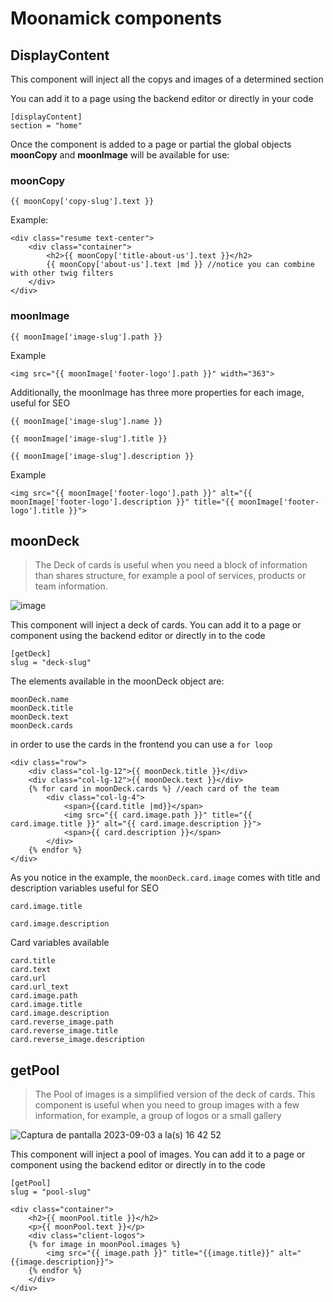 # Moonamick components

DisplayContent
-

This component will inject all the copys and images of a determined section

You can add it to a page using the backend editor or directly in your code

```
[displayContent]
section = "home"
```

Once the component is added to a page or partial the global objects **moonCopy** and **moonImage** will be available for use:

### moonCopy


```{{ moonCopy['copy-slug'].text }}```

Example: 

```
<div class="resume text-center">
    <div class="container">
        <h2>{{ moonCopy['title-about-us'].text }}</h2>
        {{ moonCopy['about-us'].text |md }} //notice you can combine with other twig filters
    </div>
</div>
```

### moonImage

```{{ moonImage['image-slug'].path }}```


Example

```
<img src="{{ moonImage['footer-logo'].path }}" width="363">
```

Additionally, the moonImage has three more properties for each image, useful for SEO

```
{{ moonImage['image-slug'].name }}

{{ moonImage['image-slug'].title }}

{{ moonImage['image-slug'].description }}
```

Example

```
<img src="{{ moonImage['footer-logo'].path }}" alt="{{ moonImage['footer-logo'].description }}" title="{{ moonImage['footer-logo'].title }}">
```

moonDeck
-

>The Deck of cards is useful when you need a block of information than shares structure, for example a pool of services, products or team information.

![image](https://github.com/Polilla-Studio/moonamick-plugin-pub/assets/8864253/093979fa-8f04-4924-ba27-25ba84924761)



This component will inject a deck of cards. You can add it to a page or component using the backend editor or directly in to the code

```
[getDeck]
slug = "deck-slug"
```

The elements available in the moonDeck object are:

```
moonDeck.name
moonDeck.title
moonDeck.text
moonDeck.cards
```

in order to use the cards in the frontend you can use a ```for loop```

```
<div class="row">
	<div class="col-lg-12">{{ moonDeck.title }}</div>
	<div class="col-lg-12">{{ moonDeck.text }}</div>
    {% for card in moonDeck.cards %} //each card of the team
        <div class="col-lg-4">
            <span>{{card.title |md}}</span>
            <img src="{{ card.image.path }}" title="{{ card.image.title }}" alt="{{ card.image.description }}">
            <span>{{ card.description }}</span>
        </div>
    {% endfor %}
</div>
```

As you notice in the example, the ```moonDeck.card.image``` comes with title and description variables useful for SEO

```
card.image.title

card.image.description
```

Card variables available

```
card.title
card.text
card.url
card.url_text
card.image.path
card.image.title
card.image.description
card.reverse_image.path
card.reverse_image.title
card.reverse_image.description
```

getPool
-
>The Pool of images is a simplified version of the deck of cards. This component is useful when you need to group images with a few information, for example, a group of logos or a small gallery

![Captura de pantalla 2023-09-03 a la(s) 16 42 52](https://github.com/Polilla-Studio/moonamick-plugin-pub/assets/8864253/4de4a81b-b7d2-4a57-91ef-7ea329963058)


This component will inject a pool of images. You can add it to a page or component using the backend editor or directly in to the code

```
[getPool]
slug = "pool-slug"
```

```
<div class="container">
    <h2>{{ moonPool.title }}</h2>
    <p>{{ moonPool.text }}</p>
    <div class="client-logos">
    {% for image in moonPool.images %}
        <img src="{{ image.path }}" title="{{image.title}}" alt="{{image.description}}">
    {% endfor %}
    </div>
</div>
```
